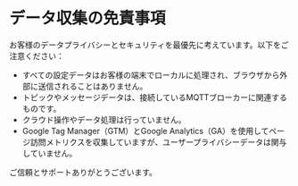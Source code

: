 # データ収集の免責事項

お客様のデータプライバシーとセキュリティを最優先に考えています。以下をご注意ください：

- すべての設定データはお客様の端末でローカルに処理され、ブラウザから外部に送信されることはありません。
- トピックやメッセージデータは、接続しているMQTTブローカーに関連するものです。
- クラウド操作やデータ処理は行っていません。
- Google Tag Manager（GTM）とGoogle Analytics（GA）を使用してページ訪問メトリクスを収集していますが、ユーザープライバシーデータは関与していません。

ご信頼とサポートありがとうございます。

